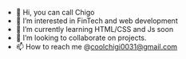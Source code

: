- 👋 Hi, you can call Chigo
- 👀 I’m interested in FinTech and web development
- 🌱 I’m currently learning HTML/CSS and Js soon
- 💞️ I’m looking to collaborate on projects. 
- 📫 How to reach me @coolchigi0031@gmail.com

<!---
coolchigi/coolchigi is a ✨ special ✨ repository because its `README.md` (this file) appears on your GitHub profile.
You can click the Preview link to take a look at your changes.
--->
